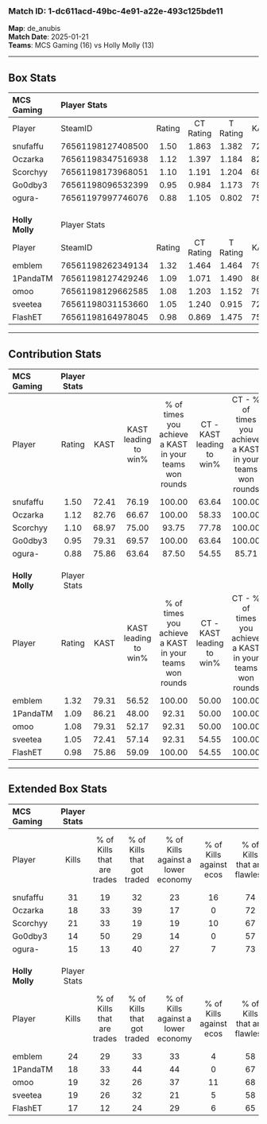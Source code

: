 ### Match ID: 1-dc611acd-49bc-4e91-a22e-493c125bde11  
**Map**: de_anubis  
**Match Date**: 2025-01-21  
**Teams**: MCS Gaming (16) vs Holly Molly (13)  

---  

## Box Stats  

| **MCS Gaming**  | Player Stats      |        |           |          |       |       |       |         |        |      |     |
| :- | :- | :-: | :-: | :-: | :-: | :-: | :-: | :-: | :-: | :-: | :-: |
| Player          | SteamID           | Rating | CT Rating | T Rating | KAST  |  ADR  | Kills | Assists | Deaths | K/D  | HS% |
| snufaffu        | 76561198127408500 |  1.50  |   1.863   |  1.382   | 72.41 | 110.9 |  31   |    6    |   21   | 1.48 | 41  |
| Oczarka         | 76561198347516938 |  1.12  |   1.397   |  1.184   | 82.76 | 78.9  |  18   |   10    |   20   | 0.90 | 55  |
| Scorchyy        | 76561198173968051 |  1.10  |   1.191   |  1.204   | 68.97 | 66.5  |  21   |    4    |   17   | 1.24 | 23  |
| Go0dby3         | 76561198096532399 |  0.95  |   0.984   |  1.173   | 79.31 | 66.7  |  14   |    9    |   19   | 0.74 | 50  |
| ogura-          | 76561197997746076 |  0.88  |   1.105   |  0.802   | 75.86 | 54.6  |  15   |    7    |   21   | 0.71 | 73  |
|                 |                   |        |           |          |       |       |       |         |        |      |     |
|                 |                   |        |           |          |       |       |       |         |        |      |     |
|                 |                   |        |           |          |       |       |       |         |        |      |     |
| **Holly Molly** | Player Stats      |        |           |          |       |       |       |         |        |      |     |
| Player          | SteamID           | Rating | CT Rating | T Rating | KAST  |  ADR  | Kills | Assists | Deaths | K/D  | HS% |
| emblem          | 76561198262349134 |  1.32  |   1.464   |  1.464   | 79.31 | 94.2  |  24   |    8    |   20   | 1.20 | 70  |
| 1PandaTM        | 76561198127429246 |  1.09  |   1.071   |  1.490   | 86.21 | 68.1  |  18   |    3    |   20   | 0.90 | 66  |
| omoo            | 76561198129662585 |  1.08  |   1.203   |  1.152   | 79.31 | 68.6  |  19   |    7    |   20   | 0.95 | 15  |
| sveetea         | 76561198031153660 |  1.05  |   1.240   |  0.915   | 72.41 | 69.1  |  19   |    5    |   19   | 1.00 | 42  |
| FlashET         | 76561198164978045 |  0.98  |   0.869   |  1.475   | 75.86 | 65.9  |  17   |    9    |   21   | 0.81 | 23  |
---  

## Contribution Stats  

| **MCS Gaming**  | Player Stats |       |                      |                                                        |                           |                                                             |                          |                                                            |
| :- | :-: | :-: | :-: | :-: | :-: | :-: | :-: | :-: |
| Player          |    Rating    | KAST  | KAST leading to win% | % of times you achieve a KAST in your teams won rounds | CT - KAST leading to win% | CT - % of times you achieve a KAST in your teams won rounds | T - KAST leading to win% | T - % of times you achieve a KAST in your teams won rounds |
| snufaffu        |     1.50     | 72.41 |        76.19         |                         100.00                         |           63.64           |                           100.00                            |          90.00           |                           100.00                           |
| Oczarka         |     1.12     | 82.76 |        66.67         |                         100.00                         |           58.33           |                           100.00                            |          75.00           |                           100.00                           |
| Scorchyy        |     1.10     | 68.97 |        75.00         |                         93.75                          |           77.78           |                           100.00                            |          72.73           |                           88.89                            |
| Go0dby3         |     0.95     | 79.31 |        69.57         |                         100.00                         |           63.64           |                           100.00                            |          75.00           |                           100.00                           |
| ogura-          |     0.88     | 75.86 |        63.64         |                         87.50                          |           54.55           |                            85.71                            |          72.73           |                           88.89                            |
|                 |              |       |                      |                                                        |                           |                                                             |                          |                                                            |
|                 |              |       |                      |                                                        |                           |                                                             |                          |                                                            |
|                 |              |       |                      |                                                        |                           |                                                             |                          |                                                            |
| **Holly Molly** | Player Stats |       |                      |                                                        |                           |                                                             |                          |                                                            |
| Player          |    Rating    | KAST  | KAST leading to win% | % of times you achieve a KAST in your teams won rounds | CT - KAST leading to win% | CT - % of times you achieve a KAST in your teams won rounds | T - KAST leading to win% | T - % of times you achieve a KAST in your teams won rounds |
| emblem          |     1.32     | 79.31 |        56.52         |                         100.00                         |           50.00           |                           100.00                            |          63.64           |                           100.00                           |
| 1PandaTM        |     1.09     | 86.21 |        48.00         |                         92.31                          |           50.00           |                           100.00                            |          46.15           |                           85.71                            |
| omoo            |     1.08     | 79.31 |        52.17         |                         92.31                          |           50.00           |                           100.00                            |          54.55           |                           85.71                            |
| sveetea         |     1.05     | 72.41 |        57.14         |                         92.31                          |           54.55           |                           100.00                            |          60.00           |                           85.71                            |
| FlashET         |     0.98     | 75.86 |        59.09         |                         100.00                         |           54.55           |                           100.00                            |          63.64           |                           100.00                           |
---  

## Extended Box Stats  

| **MCS Gaming**  | Player Stats |                            |                            |                                    |                         |                              |                                 |        |                             |                                     |                          |                               |                            |
| :- | :-: | :-: | :-: | :-: | :-: | :-: | :-: | :-: | :-: | :-: | :-: | :-: | :-: |
| Player          |    Kills     | % of Kills that are trades | % of Kills that got traded | % of Kills against a lower economy | % of Kills against ecos | % of Kills that are flawless | % of Kills that are close duels | Deaths | % of Deaths that get traded | % of Deaths against a lower economy | % of Deaths against ecos | % of Deaths that are flawless | % of Deaths that are close |
| snufaffu        |      31      |             19             |             32             |                 23                 |           16            |              74              |                6                |   21   |             29              |                 19                  |            10            |              52               |             14             |
| Oczarka         |      18      |             33             |             39             |                 17                 |            0            |              72              |                0                |   20   |             45              |                  5                  |            0             |              60               |             25             |
| Scorchyy        |      21      |             33             |             19             |                 19                 |           10            |              67              |                0                |   17   |             29              |                 12                  |            0             |              76               |             0              |
| Go0dby3         |      14      |             50             |             29             |                 14                 |            0            |              57              |                7                |   19   |             37              |                  5                  |            0             |              58               |             16             |
| ogura-          |      15      |             13             |             40             |                 27                 |            7            |              73              |                7                |   21   |             19              |                 14                  |            5             |              67               |             10             |
|                 |              |                            |                            |                                    |                         |                              |                                 |        |                             |                                     |                          |                               |                            |
|                 |              |                            |                            |                                    |                         |                              |                                 |        |                             |                                     |                          |                               |                            |
|                 |              |                            |                            |                                    |                         |                              |                                 |        |                             |                                     |                          |                               |                            |
| **Holly Molly** | Player Stats |                            |                            |                                    |                         |                              |                                 |        |                             |                                     |                          |                               |                            |
| Player          |    Kills     | % of Kills that are trades | % of Kills that got traded | % of Kills against a lower economy | % of Kills against ecos | % of Kills that are flawless | % of Kills that are close duels | Deaths | % of Deaths that get traded | % of Deaths against a lower economy | % of Deaths against ecos | % of Deaths that are flawless | % of Deaths that are close |
| emblem          |      24      |             29             |             33             |                 33                 |            4            |              58              |                8                |   20   |             40              |                 20                  |            0             |              60               |             5              |
| 1PandaTM        |      18      |             33             |             44             |                 44                 |            0            |              67              |               28                |   20   |             30              |                 15                  |            0             |              75               |             5              |
| omoo            |      19      |             32             |             26             |                 37                 |           11            |              68              |               16                |   20   |             25              |                 30                  |            0             |              90               |             5              |
| sveetea         |      19      |             26             |             32             |                 21                 |            5            |              58              |               11                |   19   |             11              |                 26                  |            0             |              58               |             0              |
| FlashET         |      17      |             12             |             24             |                 29                 |            6            |              65              |               12                |   21   |             48              |                 24                  |            0             |              62               |             10             |
